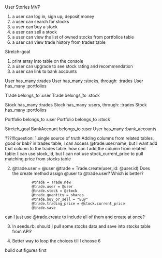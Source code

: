 
User Stories
MVP
1. a user can log in, sign up, deposit money
2. a user can search for stocks
4. a user can buy a stock
5. a user can sell a stock
6. a user can view the list of owned stocks from portfolios table
7. a user can view trade history from trades table

Stretch-goal
1. print array into table on the console
2. a user can upgrade to see stock rating and recommendation
3. a user can link to bank accounts

User has_many :trades
User has_many :stocks, through: :trades
User has_many :portfolios

Trade belongs_to :user
Trade belongs_to :stock

Stock has_many :trades
Stock has_many :users, through: :trades
Stock has_many :portfolios


Portfolio belongs_to :user
Portfolio belongs_to :stock

Stretch_goal
BankAccount belongs_to :user
User has_many :bank_accounts

???!!!question: 
1.single source of truth 
    Adding columns from related tables, good or bab? 
    in trades table, I can access @trade.user.name, but I want add that column to the trades table.
    how can I add the column from related table: I can use stock_id, but I can not use stock_current_price to pull matching price from stocks table

2. @trade.user = @user
   @trade = Trade.create(user_id: @user.id)
   Does the create method assign @user to @trade.user? Which is better?

                @trade = Trade.new
                @trade.user = @user
                @trade.stock = @stock
                @trade.quantity = shares
                @trade.buy_or_sell = "Buy"
                @trade.trading_price = @stock.current_price
                @trade.save
  can I just use @trade.create to include all of them and create at once?


3. In seeds.rb: should I pull some stocks data and save into stocks table from API?

4.  Better way to loop the choices till I choose 6

build out figures first


    